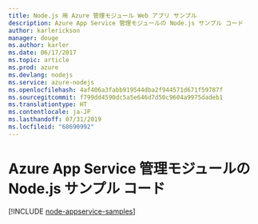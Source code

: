 ```yaml
---
title: Node.js 用 Azure 管理モジュール Web アプリ サンプル
description: Azure App Service 管理モジュールの Node.js サンプル コード
author: karlerickson
manager: douge
ms.author: karler
ms.date: 06/17/2017
ms.topic: article
ms.prod: azure
ms.devlang: nodejs
ms.service: azure-nodejs
ms.openlocfilehash: 4af406a3fabb919544dba2f944571d671f59787f
ms.sourcegitcommit: f799dd4590dc5a5e646d7d50c9604a9975dadeb1
ms.translationtype: HT
ms.contentlocale: ja-JP
ms.lasthandoff: 07/31/2019
ms.locfileid: "68690992"
---
```

# <a name="nodejs-code-samples-for-azure-app-service-management-modules"></a>Azure App Service 管理モジュールの Node.js サンプル コード

[!INCLUDE [node-appservice-samples](includes/appservice-samples.md)]